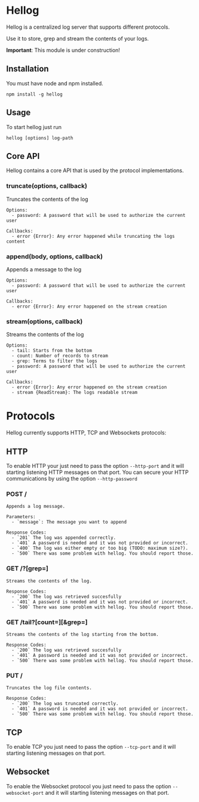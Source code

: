 # Hellog

Hellog is a centralized log server that supports different protocols.

Use it to store, grep and stream the contents of your logs.

**Important**: This module is under construction!

## Installation

You must have node and npm installed.

```
npm install -g hellog
```

## Usage

To start hellog just run

```
hellog [options] log-path
```

## Core API

Hellog contains a core API that is used by the protocol implementations.

### truncate(options, callback)

Truncates the contents of the log

    Options:
      - password: A password that will be used to authorize the current user

    Callbacks:
      - error {Error}: Any error happened while truncating the logs content

### append(body, options, callback)

Appends a message to the log

    Options:
      - password: A password that will be used to authorize the current user

    Callbacks:
      - error {Error}: Any error happened on the stream creation

### stream(options, callback)

Streams the contents of the log

    Options:
      - tail: Starts from the bottom
      - count: Number of records to stream
      - grep: Terms to filter the logs
      - password: A password that will be used to authorize the current user

    Callbacks:
      - error {Error}: Any error happened on the stream creation
      - stream {ReadStream}: The logs readable stream

# Protocols

Hellog currently supports HTTP, TCP and Websockets protocols:

## HTTP

To enable HTTP your just need to pass the option `--http-port` and it will starting listening HTTP messages on that port.
You can secure your HTTP communications by using the option `--http-password`

### POST /

    Appends a log message.

    Parameters:
      - `message`: The message you want to append

    Response Codes:
      - `201` The log was appended correctly.
      - `401` A password is needed and it was not provided or incorrect.
      - `400` The log was either empty or too big (TODO: maximum size?).
      - `500` There was some problem with hellog. You should report those.

### GET /?[grep=]

    Streams the contents of the log.

    Response Codes:
      - `200` The log was retrieved succesfully
      - `401` A password is needed and it was not provided or incorrect.
      - `500` There was some problem with hellog. You should report those.

### GET /tail?[count=][&grep=]

    Streams the contents of the log starting from the bottom.

    Response Codes:
      - `200` The log was retrieved succesfully
      - `401` A password is needed and it was not provided or incorrect.
      - `500` There was some problem with hellog. You should report those.

### PUT /

    Truncates the log file contents.

    Response Codes:
      - `200` The log was truncated correctly.
      - `401` A password is needed and it was not provided or incorrect.
      - `500` There was some problem with hellog. You should report those.

## TCP

To enable TCP you just need to pass the option `--tcp-port` and it will starting listening messages on that port.

## Websocket

To enable the Websocket protocol you just need to pass the option `--websocket-port` and it will starting listening messages on that port.
